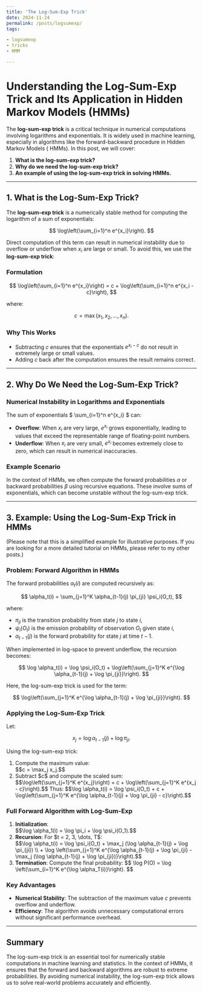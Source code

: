 ```yaml
---
title: 'The Log-Sum-Exp Trick'
date: 2024-11-24
permalink: /posts/logsumexp/
tags:

- logsumexp
- tricks
- HMM

---
```


# Understanding the Log-Sum-Exp Trick and Its Application in Hidden Markov Models (HMMs)

The **log-sum-exp trick** is a critical technique in numerical computations involving logarithms and exponentials. It is
widely used in machine learning, especially in algorithms like the forward-backward procedure in Hidden Markov Models (
HMMs). In this post, we will cover:

1. **What is the log-sum-exp trick?**
2. **Why do we need the log-sum-exp trick?**
3. **An example of using the log-sum-exp trick in solving HMMs.**

---

## 1. What is the Log-Sum-Exp Trick?

The **log-sum-exp trick** is a numerically stable method for computing the logarithm of a sum of exponentials:

$$
\log\left(\sum_{i=1}^n e^{x_i}\right).
$$

Direct computation of this term can result in numerical instability due to overflow or underflow when $x_i$ are large or
small. To avoid this, we use the **log-sum-exp trick**:

### Formulation

$$
\log\left(\sum_{i=1}^n e^{x_i}\right) = c + \log\left(\sum_{i=1}^n e^{x_i - c}\right),
$$

where:

$$
c = \max(x_1, x_2, \dots, x_n).
$$

### Why This Works

- Subtracting $c$ ensures that the exponentials $e^{x_i - c}$ do not result in extremely large or small values.
- Adding $c$ back after the computation ensures the result remains correct.

---

## 2. Why Do We Need the Log-Sum-Exp Trick?

### Numerical Instability in Logarithms and Exponentials

The sum of exponentials $ \sum_{i=1}^n e^{x_i} $ can:

- **Overflow**: When $x_i$ are very large, $e^{x_i}$ grows exponentially, leading to values that exceed the
  representable range of floating-point numbers.
- **Underflow**: When $x_i$ are very small, $e^{x_i}$ becomes extremely close to zero, which can result in numerical
  inaccuracies.

### Example Scenario

In the context of HMMs, we often compute the forward probabilities $\alpha$ or backward probabilities $\beta$ using
recursive equations. These involve sums of exponentials, which can become unstable without the log-sum-exp trick.

---

## 3. Example: Using the Log-Sum-Exp Trick in HMMs

(Please note that this is a simplified example for illustrative purposes. If you are looking for a more detailed tutorial
on HMMs, please refer to my other posts.)

### Problem: Forward Algorithm in HMMs

The forward probabilities $\alpha_t(i)$ are computed recursively as:

$$
\alpha_t(i) = \sum_{j=1}^K \alpha_{t-1}(j) \pi_{ji} \psi_i(O_t),
$$

where:

- $\pi_{ji}$ is the transition probability from state $j$ to state $i$,
- $\psi_i(O_t)$ is the emission probability of observation $O_t$ given state $i$,
- $\alpha_{t-1}(j)$ is the forward probability for state $j$ at time $t-1$.

When implemented in log-space to prevent underflow, the recursion becomes:

$$
\log \alpha_t(i) = \log \psi_i(O_t) + \log\left(\sum_{j=1}^K e^{\log \alpha_{t-1}(j) + \log \pi_{ji}}\right).
$$

Here, the log-sum-exp trick is used for the term:

$$
\log\left(\sum_{j=1}^K e^{\log \alpha_{t-1}(j) + \log \pi_{ji}}\right).
$$

### Applying the Log-Sum-Exp Trick

Let:

$$
x_j = \log \alpha_{t-1}(j) + \log \pi_{ji}.
$$

Using the log-sum-exp trick:

<ol>
  <li>
    Compute the maximum value:
    <br>
    $$c = \max_j x_j.$$
  </li>
  <li>
    Subtract $c$ and compute the scaled sum:
    <br>
    $$\log\left(\sum_{j=1}^K e^{x_j}\right) = c + \log\left(\sum_{j=1}^K e^{x_j - c}\right).$$
    Thus:
    $$\log \alpha_t(i) = \log \psi_i(O_t) + c + \log\left(\sum_{j=1}^K e^{\log \alpha_{t-1}(j) + \log \pi_{ji} - c}\right).$$
  </li>
</ol>

### Full Forward Algorithm with Log-Sum-Exp

<ol>
  <li>
    <strong>Initialization</strong>:
    <br>
    $$\log \alpha_1(i) = \log \pi_i + \log \psi_i(O_1).$$
  </li>
  <li>
    <strong>Recursion</strong>:  
    For $t = 2, 3, \dots, T$:
    <br>
    $$\log \alpha_t(i) = \log \psi_i(O_t) + \max_j (\log \alpha_{t-1}(j) + \log \pi_{ji}) \\
    + \log \left(\sum_{j=1}^K e^{\log \alpha_{t-1}(j) + \log \pi_{ji} - \max_j (\log \alpha_{t-1}(j) + \log \pi_{ji})}\right).$$
  </li>
  <li>
    <strong>Termination</strong>:  
    Compute the final probability:
   $$
   \log P(O) = \log \left(\sum_{i=1}^K e^{\log \alpha_T(i)}\right).
   $$
  </li>
</ol>

### Key Advantages

- **Numerical Stability**: The subtraction of the maximum value $c$ prevents overflow and underflow.
- **Efficiency**: The algorithm avoids unnecessary computational errors without significant performance overhead.

---

## Summary

The log-sum-exp trick is an essential tool for numerically stable computations in machine learning and statistics. In
the context of HMMs, it ensures that the forward and backward algorithms are robust to extreme probabilities. By
avoiding numerical instability, the log-sum-exp trick allows us to solve real-world problems accurately and efficiently.
